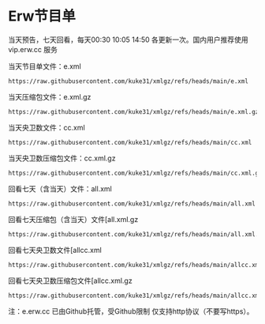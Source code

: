# Erw节目单
当天预告，七天回看，每天00:30 10:05 14:50 各更新一次。国内用户推荐使用 vip.erw.cc 服务

当天节目单文件：e.xml
```
https://raw.githubusercontent.com/kuke31/xmlgz/refs/heads/main/e.xml
```

当天压缩包文件：e.xml.gz
```
https://raw.githubusercontent.com/kuke31/xmlgz/refs/heads/main/e.xml.gz
```

当天央卫数文件：cc.xml
```
https://raw.githubusercontent.com/kuke31/xmlgz/refs/heads/main/cc.xml
```

当天央卫数压缩包文件：cc.xml.gz
```
https://raw.githubusercontent.com/kuke31/xmlgz/refs/heads/main/cc.xml.gz
```

回看七天（含当天）文件：all.xml
```
https://raw.githubusercontent.com/kuke31/xmlgz/refs/heads/main/all.xml
```

回看七天压缩包（含当天）文件[all.xml.gz
```
https://raw.githubusercontent.com/kuke31/xmlgz/refs/heads/main/all.xml.gz
```

回看七天央卫数文件[allcc.xml
```
https://raw.githubusercontent.com/kuke31/xmlgz/refs/heads/main/allcc.xml
```

回看七天央卫数压缩包文件[allcc.xml.gz
```
https://raw.githubusercontent.com/kuke31/xmlgz/refs/heads/main/allcc.xml.gz
```

注：e.erw.cc 已由Github托管，受Github限制 仅支持http协议（不要写https）。
